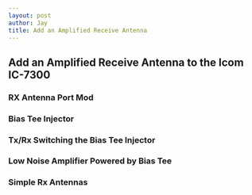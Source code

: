 ```yaml
---
layout: post
author: Jay 
title: Add an Amplified Receive Antenna 
---
```


## Add an Amplified Receive Antenna to the Icom IC-7300

### RX Antenna Port Mod

### Bias Tee Injector

### Tx/Rx Switching the Bias Tee Injector

### Low Noise Amplifier Powered by Bias Tee

### Simple Rx Antennas
